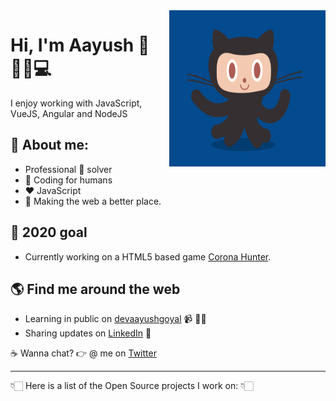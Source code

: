 <img src="https://raw.githubusercontent.com/aayushgoyal/aayushgoyal/master/github.gif" width="250" height="250" align="right" alt="github">

# Hi, I'm Aayush 👋:man_technologist:💻 
I enjoy working with JavaScript, VueJS, Angular and NodeJS

## 🤔 About me:
- Professional 🐛 solver
- 💊 Coding for humans
- :hearts: JavaScript
- :construction: Making the web a better place.

## :telescope: 2020 goal
- Currently working on a HTML5 based game [Corona Hunter](https://github.com/aayushgoyal/corona-hunter).

## 🌎 Find me around the web
- Learning in public on <a href="https://devaayushgoyal.wordpress.com">devaayushgoyal</a> 📹 ✍🏾
- Sharing updates on <a href="https://in.linkedin.com/in/aayush-goyal-884a81a5">LinkedIn</a> 💼

:coffee: Wanna chat? :point_right: @ me on <a href="https://twitter.com/aayushgoyal1994">Twitter</a>

---

👇🏻 Here is a list of the Open Source projects I work on: 👇🏻
